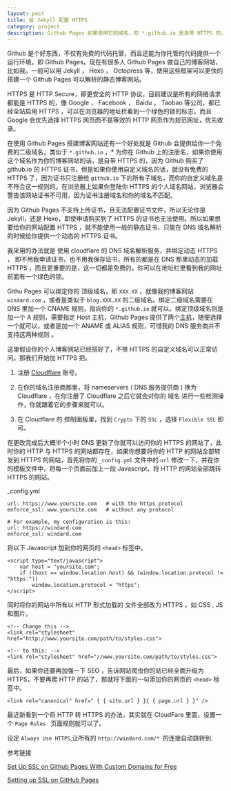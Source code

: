 ```yaml
---
layout: post
title: 给 Jekyll 配置 HTTPS
category: project
description: Github Pages 如果使用它的域名，即 *.github.io 是自带 HTTPS 的，但是一旦你使用自定义域名，就没有 HTTPS了。
---
```


Github 是个好东西，不仅有免费的代码托管，而且还能为你托管的代码提供一个运行环境，即 Github Pages，现在有很多人 Github Pages 做自己的博客网站，比如我。一般可以用 Jekyll ， Hexo ， Octopress 等，使用这些框架可以更快的搭建一个 Github Pages 可以解析的静态博客网站。

HTTPS 是 HTTP Secure，即更安全的 HTTP 协议，目前建议是所有的网络请求都能是 HTTPS 的，像 Google ， Facebook ， Baidu ， Taobao 等公司，都已经全站启用 HTTPS ，可以在浏览器的地址栏看到一个绿色的锁的标志，而且 Google 会优先选择 HTTPS 网页而不是等效的 HTTP 网页作为规范网址，优先收录。

在使用 Github Pages 搭建博客网站还有一个好处就是 Github 会提供给你一个免费的二级域名，类似于 `*.github.io` ，* 为你在 Github 上的注册名，如果你使用这个域名作为你的博客网站的话，是自带 HTTPS 的，因为 Github 购买了 github.io 的 HTTPS 证书，但是如果你使用自定义域名的话，就没有免费的 HTTPS 了，因为证书只注册给 `github.io` 下的所有子域名，而你的自定义域名是不符合这一规则的。在浏览器上如果你登陆你 HTTPS 的个人域名网站，浏览器会警告该网站证书不可用，因为证书注册域名和你的域名不匹配。

因为 Github Pages 不支持上传证书，且无法配置证书文件，所以无论你是 Jekyll，还是 Hexo，即使申请购买到了 HTTPS 的证书也无法使用。所以如果想要给你的网站配置 HTTPS ，就不能使用一般的静态证书，只能在 DNS 域名解析的时候给你提供一个动态的 HTTPS 证书。

我采用的办法就是 使用 cloudflare 的 DNS 域名解析服务，并绑定动态 HTTPS ， 即不用我申请证书，也不用我保存证书，所有的都是在 DNS 那里动态的加载 HTTPS ，而且更重要的是，这一切都是免费的，你可以在地址栏里看到我的网址前面有一个绿色的锁。

Githu Pages 可以绑定你的 顶级域名，即 `XXX.XX` ，就像我的博客网站 `windard.com` ，或者是类似于 `blog.XXX.XX` 的二级域名。绑定二级域名需要在 DNS 里加一个 CNAME 规则，指向你的 `*.github.io`  就可以。绑定顶级域名则是加一个 A 规则，需要指定 Host 主机，Github Pages 提供了两个[主机](https://help.github.com/articles/setting-up-an-apex-domain/)，随便选择一个就可以，或者是加一个 ANAME 或 ALIAS 规则，可惜我的 DNS 服务商并不支持这两种规则 。

这里假设你的个人博客网站已经搭好了，不带 HTTPS 的自定义域名可以正常访问。那我们开始加 HTTPS 把。

1. 注册 [Cloudflare](https://www.cloudflare.com/) 账号。

2. 在你的域名注册商那里，将 nameservers ( DNS 服务提供商 ) 换为 Cloudflare ，在你注册了 Cloudflare 之后它就会对你的 域名 进行一些检测操作，你就跟着它的步骤来就可以。

3. 在 Cloudflare 的 控制面板里，找到 `Crypto` 下的 `SSL` ，选择 `Flexible SSL` 即可。

在更改完成后大概半个小时 DNS 更新了你就可以访问你的 HTTPS 的网站了，此时你的 HTTP 与 HTTPS 的网站都存在，如果你想要将你的 HTTP 的网站全部转发到 HTTPS 的网站，首先将你的 `_config.yml` 文件中的 `url` 修改一下，并在你的模板文件中，将每一个页面前加上一段 Javascript，将 HTTP 的网站全部跳转 HTTPS 的网站。

_config.yml

```
url: https://www.yoursite.com   # with the https protocol
enforce_ssl: www.yoursite.com   # without any protocol

# For example, my configuration is this:
url: https://windard.com
enforce_ssl: windard.com
```

将以下 Javascript 加到你的网页的 `<head>` 标签中。

```
<script type="text/javascript">
    var host = "yoursite.com";
    if ((host == window.location.host) && (window.location.protocol != "https:"))
        window.location.protocol = "https";
</script>
```

同时将你的网站中所有以 HTTP 形式加载的 文件全部改为 HTTPS ，如 CSS , JS 和图片。

```
<!-- Change this -->
<link rel="stylesheet" href="http://www.yoursite.com/path/to/styles.css">

<!-- to this: -->
<link rel="stylesheet" href="//www.yoursite.com/path/to/styles.css">
```

最后，如果你还要再加强一下 SEO ，告诉网站爬虫你的站已经全面升级为 HTTPS，不要再爬 HTTP 的站了，那就将下面的一句添加你的网页的 `<head>` 标签中。

```
<link rel="canonical" href=" { { site.url } }{ { page.url } }" />
```

最近新看到一个将 HTTP 转 HTTPS 的办法，其实就在 CloudFare 里面，设置一个 `Page Rules ` 页面规则就可以了。

设定 `Always Use HTTPS`,让所有的 `http://windard.com/* `的连接自动跳转到.

参考链接

[Set Up SSL on Github Pages With Custom Domains for Free](https://sheharyar.me/blog/free-ssl-for-github-pages-with-custom-domains/)

[Setting up SSL on GitHub Pages](https://blog.keanulee.com/2014/10/11/setting-up-ssl-on-github-pages.html)
